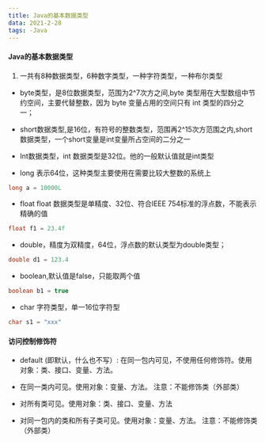 ```yaml
---
title: Java的基本数据类型
data: 2021-2-28
tags: -Java
---
```


#### Java的基本数据类型

1. 一共有8种数据类型，6种数字类型，一种字符类型，一种布尔类型

* byte类型，是8位数据类型，范围为2^7次方之间,byte 类型用在大型数组中节约空间，主要代替整数，因为 byte 变量占用的空间只有 int 类型的四分之一；

* short数据类型,是16位，有符号的整数类型，范围再2^15次方范围之内,short数据类型，一个short变量是int变量所占空间的二分之一

* Int数据类型，int 数据类型是32位。他的一般默认值就是int类型

* long 表示64位，这种类型主要使用在需要比较大整数的系统上

```java
long a = 10000L
```

* float float 数据类型是单精度、32位、符合IEEE 754标准的浮点数，不能表示精确的值

```Java
float f1 = 23.4f
``` 

* double，精度为双精度，64位，浮点数的默认类型为double类型；

```Java
double d1 = 123.4
```

* boolean,默认值是false，只能取两个值

```Java
boolean b1 = true
```

* char 字符类型，单一16位字符型

```Java
char s1 = "xxx"
```

#### 访问控制修饰符

* default (即默认，什么也不写）: 在同一包内可见，不使用任何修饰符。使用对象：类、接口、变量、方法。

* 在同一类内可见。使用对象：变量、方法。 注意：不能修饰类（外部类）
* 对所有类可见。使用对象：类、接口、变量、方法
* 对同一包内的类和所有子类可见。使用对象：变量、方法。 注意：不能修饰类（外部类）